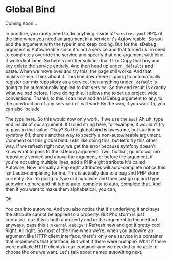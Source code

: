 # Global Bind

Coming soon...

In practice, you rarely need to do anything inside of`"services.yaml` 99% of the time
when you need an argument in a service it's Autowireable. So you add the argument
with the type in and keep coding. But for the isDebug argument is Autowireable since
it's not a service and that forced us To need to completely override the service and
specify that one argument with bind. It works but lame. So here's another solution
that I like Copy that buy and key delete the service entirely, And then head up under
`_defaults` and paste. When we move over and try this, the page still works. And that
makes sense. Think about it. This line down here is going to automatically register
our mix repository as a service, then anything under `_default` is going to be
automatically applied to that service. So the end result is exactly what we had
before. I love doing this. It allows me to set up project wide conventions. Thanks to
this. I can now add an isDebug argument to any, to the construction of any service in
it will work By the way, if you want to, you can also include

The type here. So this would now only work. If we use the `bool` Ah uh, type end
inside of our argument. If I used string here, for example, it wouldn't try to pass
in that value. Okay? So the global bind is awesome, but starting in symfony 6.1,
there's another way to specify a non-autowireable argument. Comment out this global
bind. I still like doing this, but let's try this other way. If we refresh right now,
we get the error because symfony doesn't know what to pass to the isDebug argument.
Two, fix that, go into our mix repository service and above the argument, or before
the argument, if you're not using multiple lines, add a PHP eight attribute It's
called Autowire. Now normally a Php eight attributes will auto-complete notice this
isn't auto-completing for me. This is actually due to a bug and PHP storm currently.
So I'm going to type out auto wire and then just go up and type autowire up here and
hit tab to auto, complete to auto, complete that. And then if you want to make them
alphabetical, you can,

Oh,

You can Into autowire. And you also notice that it's underlying it and says the
attribute cannot be applied to a property. But Php storm is just confused, cuz this
is both a property and in the argument to the method anyways, pass this
`('%kernel.debug%')` Refresh now and got it pretty cool. Right. All right. So most of
the time when we're, when you autowire an argument like HTTP client interface,
there's only one service in a container that implements that interface. But what if
there were multiple? What if there were multiple HTTP clients in our container and we
needed to be able to choose the one we want. Let's talk about named autowiring next.
